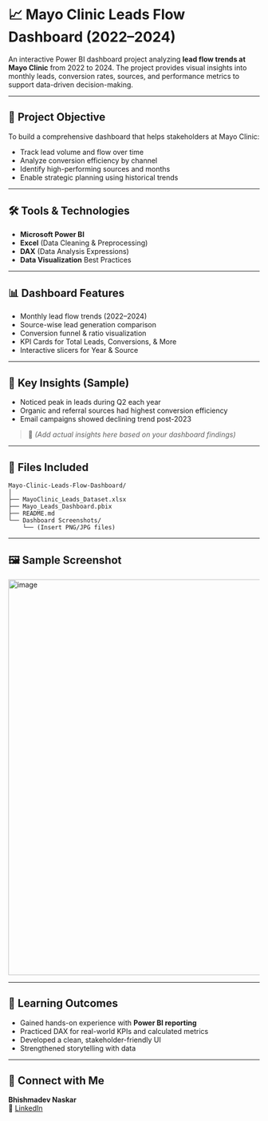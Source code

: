 # 📈 Mayo Clinic Leads Flow Dashboard (2022–2024)

An interactive Power BI dashboard project analyzing **lead flow trends at Mayo Clinic** from 2022 to 2024. The project provides visual insights into monthly leads, conversion rates, sources, and performance metrics to support data-driven decision-making.

---

## 🎯 Project Objective

To build a comprehensive dashboard that helps stakeholders at Mayo Clinic:

- Track lead volume and flow over time  
- Analyze conversion efficiency by channel  
- Identify high-performing sources and months  
- Enable strategic planning using historical trends

---

## 🛠️ Tools & Technologies

- **Microsoft Power BI**  
- **Excel** (Data Cleaning & Preprocessing)  
- **DAX** (Data Analysis Expressions)  
- **Data Visualization** Best Practices

---

## 📊 Dashboard Features

- Monthly lead flow trends (2022–2024)  
- Source-wise lead generation comparison  
- Conversion funnel & ratio visualization  
- KPI Cards for Total Leads, Conversions, & More  
- Interactive slicers for Year & Source

---

## 🧠 Key Insights (Sample)

- Noticed peak in leads during Q2 each year  
- Organic and referral sources had highest conversion efficiency  
- Email campaigns showed declining trend post-2023

> 📌 *(Add actual insights here based on your dashboard findings)*

---

## 📎 Files Included

```
Mayo-Clinic-Leads-Flow-Dashboard/
│
├── MayoClinic_Leads_Dataset.xlsx
├── Mayo_Leads_Dashboard.pbix
├── README.md
└── Dashboard Screenshots/
    └── (Insert PNG/JPG files)
```

---

## 🖼️ Sample Screenshot

<img width="1423" height="793" alt="image" src="https://github.com/user-attachments/assets/e7659df1-64a3-46bc-a075-5a6916abf594" />


---

## 🌱 Learning Outcomes

- Gained hands-on experience with **Power BI reporting**  
- Practiced DAX for real-world KPIs and calculated metrics  
- Developed a clean, stakeholder-friendly UI  
- Strengthened storytelling with data

---

## 🔗 Connect with Me

**Bhishmadev Naskar**  
📧 [LinkedIn](https://www.linkedin.com/in/bhishmadevnaskar/)

